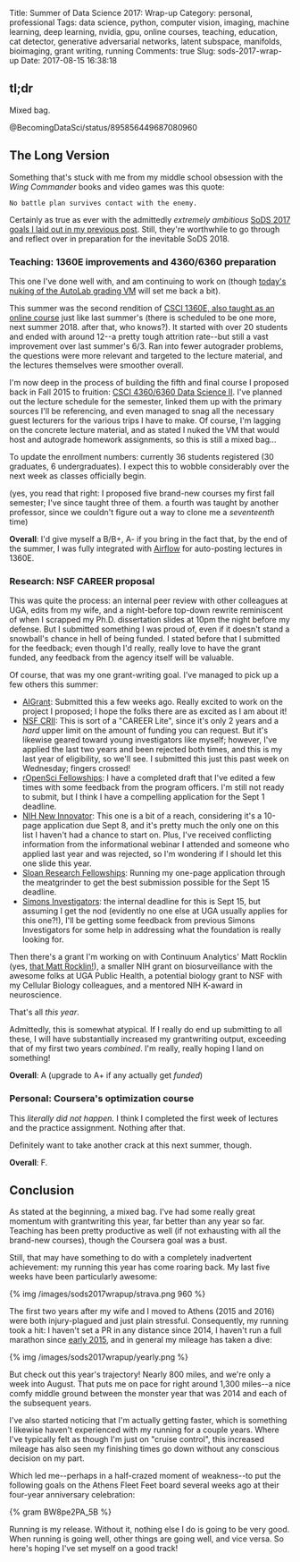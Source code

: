 Title: Summer of Data Science 2017: Wrap-up
Category: personal, professional
Tags: data science, python, computer vision, imaging, machine learning, deep learning, nvidia, gpu, online courses, teaching, education, cat detector, generative adversarial networks, latent subspace, manifolds, bioimaging, grant writing, running
Comments: true
Slug: sods-2017-wrap-up
Date: 2017-08-15 16:38:18

## tl;dr

Mixed bag.

@BecomingDataSci/status/895856449687080960

## The Long Version

Something that's stuck with me from my middle school obsession with the *Wing Commander* books and video games was this quote:

    No battle plan survives contact with the enemy.

Certainly as true as ever with the admittedly *extremely ambitious* [SoDS 2017 goals I laid out in my previous post](https://magsol.github.io/blog/2017/05/31/summer-of-data-science-2017/). Still, they're worthwhile to go through and reflect over in preparation for the inevitable SoDS 2018.

### Teaching: 1360E improvements and 4360/6360 preparation

This one I've done well with, and am continuing to work on (though [today's nuking of the AutoLab grading VM](https://twitter.com/SpectralFilter/status/896119490324201472) will set me back a bit).

This summer was the second rendition of [CSCI 1360E, also taught as an online course](https://eds-uga.github.io/csci1360e-su17/) just like last summer's (there is scheduled to be one more, next summer 2018. after that, who knows?). It started with over 20 students and ended with around 12--a pretty tough attrition rate--but still a vast improvement over last summer's 6/3. Ran into fewer autograder problems, the questions were more relevant and targeted to the lecture material, and the lectures themselves were smoother overall.

I'm now deep in the process of building the fifth and final course I proposed back in Fall 2015 to fruition: [CSCI 4360/6360 Data Science II](https://eds-uga.github.io/csci4360-fa17/). I've planned out the lecture schedule for the semester, linked them up with the primary sources I'll be referencing, and even managed to snag all the necessary guest lecturers for the various trips I have to make. Of course, I'm lagging on the concrete lecture material, and as stated I nuked the VM that would host and autograde homework assignments, so this is still a mixed bag...

To update the enrollment numbers: currently 36 students registered (30 graduates, 6 undergraduates). I expect this to wobble considerably over the next week as classes officially begin.

(yes, you read that right: I proposed five brand-new courses my first fall semester; I've since taught three of them. a fourth was taught by another professor, since we couldn't figure out a way to clone me a *seventeenth* time)

**Overall**: I'd give myself a B/B+, A- if you bring in the fact that, by the end of the summer, I was fully integrated with [Airflow](https://airflow.incubator.apache.org/) for auto-posting lectures in 1360E.

### Research: NSF CAREER proposal

This was quite the process: an internal peer review with other colleagues at UGA, edits from my wife, and a night-before top-down rewrite reminiscent of when I scrapped my Ph.D. dissertation slides at 10pm the night before my defense. But I submitted something I was proud of, even if it doesn't stand a snowball's chance in hell of being funded. I stated before that I submitted for the feedback; even though I'd really, really love to have the grant funded, any feedback from the agency itself will be valuable.

Of course, that was my one grant-writing goal. I've managed to pick up a few others this summer:

 - [AIGrant](https://aigrant.org/): Submitted this a few weeks ago. Really excited to work on the project I proposed; I hope the folks there are as excited as I am about it!
 - [NSF CRII](https://www.nsf.gov/pubs/2017/nsf17552/nsf17552.htm): This is sort of a "CAREER Lite", since it's only 2 years and a *hard* upper limit on the amount of funding you can request. But it's likewise geared toward young investigators like myself; however, I've applied the last two years and been rejected both times, and this is my last year of eligibility, so we'll see. I submitted this just this past week on Wednesday; fingers crossed!
 - [rOpenSci Fellowships](https://ropensci.org/fellowships/): I have a completed draft that I've edited a few times with some feedback from the program officers. I'm still not ready to submit, but I think I have a compelling application for the Sept 1 deadline.
 - [NIH New Innovator](https://grants.nih.gov/grants/guide/rfa-files/RFA-RM-17-006.html): This one is a bit of a reach, considering it's a 10-page application due Sept 8, and it's pretty much the only one on this list I haven't had a chance to start on. Plus, I've received conflicting information from the informational webinar I attended and someone who applied last year and was rejected, so I'm wondering if I should let this one slide this year.
 - [Sloan Research Fellowships](https://sloan.org/fellowships/): Running my one-page application through the meatgrinder to get the best submission possible for the Sept 15 deadline.
 - [Simons Investigators](https://www.simonsfoundation.org/mathematics-and-physical-science/simons-investigators/#mmls-investigators): the internal deadline for this is Sept 15, but assuming I get the nod (evidently no one else at UGA usually applies for this one?!), I'll be getting some feedback from previous Simons Investigators for some help in addressing what the foundation is really looking for.

Then there's a grant I'm working on with Continuum Analytics' Matt Rocklin (yes, [that Matt Rocklin!](https://twitter.com/mrocklin)), a smaller NIH grant on biosurveillance with the awesome folks at UGA Public Health, a potential biology grant to NSF with my Cellular Biology colleagues, and a mentored NIH K-award in neuroscience.

That's all *this year*.

Admittedly, this is somewhat atypical. If I really do end up submitting to all these, I will have substantially increased my grantwriting output, exceeding that of my first two years *combined*. I'm really, really hoping I land on something!

**Overall**: A (upgrade to A+ if any actually get *funded*)

### Personal: Coursera's optimization course

This *literally did not happen.* I think I completed the first week of lectures and the practice assignment. Nothing after that.

Definitely want to take another crack at this next summer, though.

**Overall**: F.

## Conclusion

As stated at the beginning, a mixed bag. I've had some really great momentum with grantwriting this year, far better than any year so far. Teaching has been pretty productive as well (if not exhausting with all the brand-new courses), though the Coursera goal was a bust. 

Still, that may have something to do with a completely inadvertent achievement: my running this year has come roaring back. My last five weeks have been particularly awesome:

{% img /images/sods2017wrapup/strava.png 960 %}

The first two years after my wife and I moved to Athens (2015 and 2016) were both injury-plagued and just plain stressful. Consequently, my running took a hit: I haven't set a PR in any distance since 2014, I haven't run a full marathon since [early 2015](https://wherearethepancakes.wordpress.com/2015/06/19/race-report-the-hilliest-marathon-evar/), and in general my mileage has taken a dive:

{% img /images/sods2017wrapup/yearly.png %}

But check out this year's trajectory! Nearly 800 miles, and we're only a week into August. That puts me on pace for right around 1,300 miles--a nice comfy middle ground between the monster year that was 2014 and each of the subsequent years.

I've also started noticing that I'm actually getting faster, which is something I likewise haven't experienced with my running for a couple years. Where I've typically felt as though I'm just on "cruise control", this increased mileage has also seen my finishing times go down without any conscious decision on my part.

Which led me--perhaps in a half-crazed moment of weakness--to put the following goals on the Athens Fleet Feet board several weeks ago at their four-year anniversary celebration:

{% gram BW8pe2PA_5B %}

Running is my release. Without it, nothing else I do is going to be very good. When running is going well, other things are going well, and vice versa. So here's hoping I've set myself on a good track!

